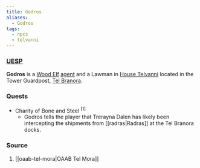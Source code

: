 ```yaml
---
title: Godros
aliases:
  - Godros
tags:
  - npcs
  - telvanni
---
```

### [UESP](https://en.uesp.net/wiki/Morrowind:Godros)
**Godros** is a [Wood Elf](https://en.uesp.net/wiki/Morrowind:Wood_Elf "Morrowind:Wood Elf") [agent](https://en.uesp.net/wiki/Morrowind:Agent "Morrowind:Agent") and a Lawman in [House Telvanni](https://en.uesp.net/wiki/Morrowind:House_Telvanni "Morrowind:House Telvanni") located in the Tower Guardpost, [Tel Branora](https://en.uesp.net/wiki/Morrowind:Tel_Branora "Morrowind:Tel Branora").
### Quests
* Charity of Bone and Steel <sup>[1]</sup>
	* Godros tells the player that Trerayna Dalen has likely been intercepting the shipments from [[radras|Radras]] at the Tel Branora docks.
### Source
1. [[oaab-tel-mora|OAAB Tel Mora]]